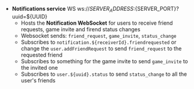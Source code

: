 - **Notifications service**
WS ws://${SERVER_ADDRESS}:${SERVER_PORT}?uuid=${UUID}
    -  Hosts the **Notification WebSocket** for users to receive friend requests, game invite and firend status changes
    -  Websocket sends: `friend_request`, `game_invite`, `status_change`
    -  Subscribes to `notification.${receiverId}.friendrequested` or change the `user.addFriendRequest` to send `friend_request` to the requested friend
    -  Subscribes to something for the game invite to send `game_invite` to the invited one 
    -  Subscribes to `user.${uuid}.status` to send `status_change` to all the user's friends